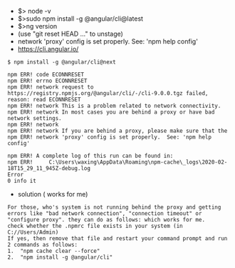 - $> node -v
- $>sudo npm install -g @angular/cli@latest
- $>ng version
- (use "git reset HEAD <file>..." to unstage)
- network 'proxy' config is set properly.  See: 'npm help config'
- https://cli.angular.io/
```
$ npm install -g @angular/cli@next

npm ERR! code ECONNRESET
npm ERR! errno ECONNRESET
npm ERR! network request to https://registry.npmjs.org/@angular/cli/-/cli-9.0.0.tgz failed, reason: read ECONNRESET
npm ERR! network This is a problem related to network connectivity.
npm ERR! network In most cases you are behind a proxy or have bad network settings.
npm ERR! network
npm ERR! network If you are behind a proxy, please make sure that the
npm ERR! network 'proxy' config is set properly.  See: 'npm help config'

npm ERR! A complete log of this run can be found in:
npm ERR!     C:\Users\waxing\AppData\Roaming\npm-cache\_logs\2020-02-18T15_29_11_945Z-debug.log
Error
0 info it 
```
- solution ( works for me)
```
For those, who's system is not running behind the proxy and getting errors like "bad network connection", "connection timeout" or "configure proxy". they can do as follows: which works for me.
check whether the .npmrc file exists in your system (in C://Users/Admin)
If yes, then remove that file and restart your command prompt and run 2 commands as follows:
1.	"npm cache clear --force"
2.	"npm install -g @angular/cli"
```
